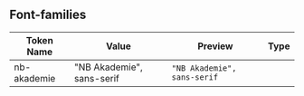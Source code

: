 ## Font-families

| Token Name | Value | Preview | Type |
|------------|-------|---------|------|
| nb-akademie | "NB Akademie", sans-serif | `"NB Akademie", sans-serif` |  |
